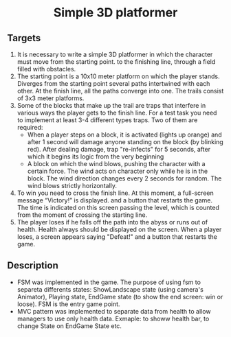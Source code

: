 <h1 align = "center">Simple 3D platformer</h1>
<div>
  <h2>Targets</h2>
  <ol>
    <li>It is necessary to write a simple 3D platformer in which the character must move from the starting point. to the finishing line, through a field filled with obstacles.</li>
    <li>The starting point is a 10x10 meter platform on which the player stands. Diverges from the starting point several paths intertwined with each other. At the finish line, all the paths converge into one. The trails consist of 3x3 meter platforms.</li>
    <li>Some of the blocks that make up the trail are traps that interfere in various ways
the player gets to the finish line. For a test task you need to implement at least 3-4 different types traps. Two of them are required:
      <ul>
        <li>When a player steps on a block, it is activated (lights up orange) and after 1 second will damage anyone standing on the block (by blinking red). After dealing damage, trap
"re-infects" for 5 seconds, after which it begins its logic from the very beginning</li>
        <li>A block on which the wind blows, pushing the character with a certain force. The wind acts on character only while he is in the block. The wind direction changes every 2 seconds for random. The wind blows strictly horizontally.</li>
      </ul>
    </li>
    <li>To win you need to cross the finish line. At this moment, a full-screen message “Victory!” is displayed. and a button that restarts the game. The time is indicated on this screen passing the level, which is counted from the moment of crossing the starting line.</li>
    <li>The player loses if he falls off the path into the abyss or runs out of health. Health always should be displayed on the screen. When a player loses, a screen appears saying "Defeat!" and a button that restarts the game.</li>
  </ol>
</div>

<div>
  <h2>Description</h2>
  <ul>
    <li>FSM was implemented in the game. The purpose of using fsm to separeta differents states: ShowLandscape state (using camera's Animator), Playing state, EndGame state (to show the end screen: win or loose). FSM is the entry game point.</li>
    <li>MVC pattern was implemented to separate data from health to allow managers to use only health data. Exmaple: to showw health bar, to change State on EndGame State etc.</li>
  </ul>
</div>
